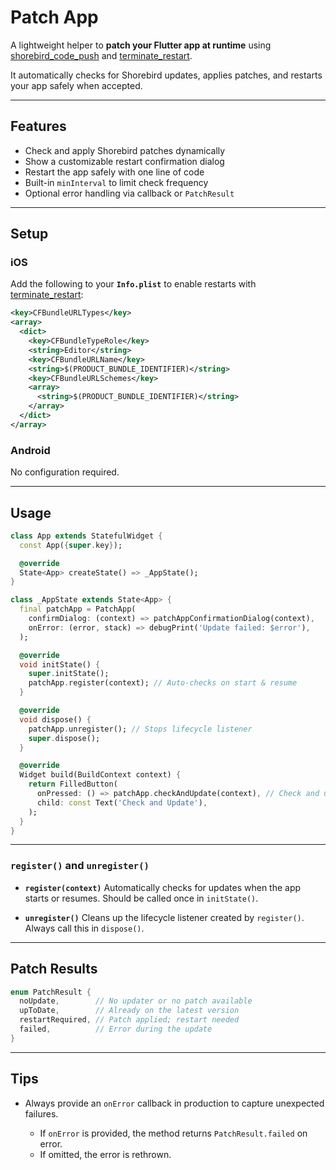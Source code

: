 # Patch App

A lightweight helper to **patch your Flutter app at runtime** using [shorebird_code_push](https://pub.dev/packages/shorebird_code_push) and [terminate_restart](https://pub.dev/packages/terminate_restart).

It automatically checks for Shorebird updates, applies patches, and restarts your app safely when accepted.

---

## Features

* Check and apply Shorebird patches dynamically
* Show a customizable restart confirmation dialog
* Restart the app safely with one line of code
* Built-in `minInterval` to limit check frequency
* Optional error handling via callback or `PatchResult`

---

## Setup

### iOS

Add the following to your **`Info.plist`** to enable restarts with [terminate_restart](https://pub.dev/packages/terminate_restart):

```xml
<key>CFBundleURLTypes</key>
<array>
  <dict>
    <key>CFBundleTypeRole</key>
    <string>Editor</string>
    <key>CFBundleURLName</key>
    <string>$(PRODUCT_BUNDLE_IDENTIFIER)</string>
    <key>CFBundleURLSchemes</key>
    <array>
      <string>$(PRODUCT_BUNDLE_IDENTIFIER)</string>
    </array>
  </dict>
</array>
```

### Android

No configuration required.

---

## Usage

```dart
class App extends StatefulWidget {
  const App({super.key});

  @override
  State<App> createState() => _AppState();
}

class _AppState extends State<App> {
  final patchApp = PatchApp(
    confirmDialog: (context) => patchAppConfirmationDialog(context),
    onError: (error, stack) => debugPrint('Update failed: $error'),
  );

  @override
  void initState() {
    super.initState();
    patchApp.register(context); // Auto-checks on start & resume
  }

  @override
  void dispose() {
    patchApp.unregister(); // Stops lifecycle listener
    super.dispose();
  }

  @override
  Widget build(BuildContext context) {
    return FilledButton(
      onPressed: () => patchApp.checkAndUpdate(context), // Check and update manually
      child: const Text('Check and Update'),
    );
  }
}
```

---

### `register()` and `unregister()`

* **`register(context)`**
  Automatically checks for updates when the app starts or resumes.
  Should be called once in `initState()`.

* **`unregister()`**
  Cleans up the lifecycle listener created by `register()`.
  Always call this in `dispose()`.

---

## Patch Results

```dart
enum PatchResult {
  noUpdate,        // No updater or no patch available
  upToDate,        // Already on the latest version
  restartRequired, // Patch applied; restart needed
  failed,          // Error during the update
}
```

---

## Tips

* Always provide an `onError` callback in production to capture unexpected failures.

  * If `onError` is provided, the method returns `PatchResult.failed` on error.
  * If omitted, the error is rethrown.
